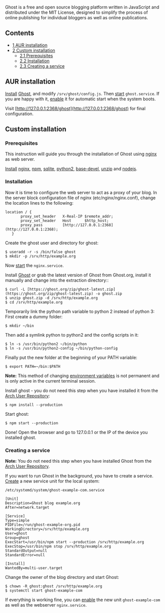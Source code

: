 Ghost is a free and open source blogging platform written in JavaScript and distributed under the MIT License, designed to simplify the process of online publishing for individual bloggers as well as online publications.

## Contents

*   [1 AUR installation](#AUR_installation)
*   [2 Custom installation](#Custom_installation)
    *   [2.1 Prerequisites](#Prerequisites)
    *   [2.2 Installation](#Installation)
    *   [2.3 Creating a service](#Creating_a_service)

## AUR installation

[Install](/index.php/Install "Install") [Ghost](https://aur.archlinux.org/packages/Ghost/), and modify `/srv/ghost/config.js`. Then [start](/index.php/Start "Start") `ghost.service`. If you are happy with it, [enable](/index.php/Enable "Enable") it for automatic start when the system boots.

Visit [http://127.0.0.1:2368/ghost](http://127.0.0.1:2368/ghost) for final configuration.

## Custom installation

### Prerequisites

This instruction will guide you through the installation of Ghost using [nginx](/index.php/Nginx "Nginx") as web server.

[Install](/index.php/Install "Install") [nginx](https://www.archlinux.org/packages/?name=nginx), [npm](https://www.archlinux.org/packages/?name=npm), [sqlite](https://www.archlinux.org/packages/?name=sqlite), [python2](https://www.archlinux.org/packages/?name=python2), [base-devel](https://www.archlinux.org/groups/x86_64/base-devel/), [unzip](https://www.archlinux.org/packages/?name=unzip) and [nodejs](https://www.archlinux.org/packages/?name=nodejs).

### Installation

Now it is time to configure the web server to act as a proxy of your blog. In the server block configuration file of nginx (etc/nginx/nginx.conf), change the location lines to the following:

```
location / {
       proxy_set_header   X-Real-IP $remote_addr;
       proxy_set_header   Host      $http_host;
       proxy_pass         [http://127.0.0.1:2368](http://127.0.0.1:2368);
   }

```

Create the ghost user and directory for ghost:

```
$ useradd -r -s /bin/false ghost
$ mkdir -p /srv/http/example.org

```

Now [start](/index.php/Start "Start") the `nginx.service`.

Install [Ghost](https://aur.archlinux.org/packages/Ghost/) or grab the latest version of Ghost from Ghost.org, install it manually and change into the extraction directory::

```
$ curl -L [https://ghost.org/zip/ghost-latest.zip](https://ghost.org/zip/ghost-latest.zip) -o ghost.zip
$ unzip ghost.zip -d /srv/http/example.org
$ cd /srv/http/example.org

```

Temporarily link the python path variable to python 2 instead of python 3: First create a dummy folder:

```
$ mkdir ~/bin

```

Then add a symlink python to python2 and the config scripts in it:

```
$ ln -s /usr/bin/python2 ~/bin/python
$ ln -s /usr/bin/python2-config ~/bin/python-config

```

Finally put the new folder at the beginning of your PATH variable:

```
$ export PATH=~/bin:$PATH

```

**Note:** This method of changing [environment variables](/index.php/Environment_variables "Environment variables") is not permanent and is only active in the current terminal session.

Install ghost - you do not need this step when you have installed it from the [Arch User Repository](/index.php/Arch_User_Repository "Arch User Repository"):

```
$ npm install --production

```

Start ghost:

```
$ npm start --production

```

Done! Open the browser and go to 127.0.0.1 or the IP of the device you installed ghost.

### Creating a service

**Note:** You do not need this step when you have installed Ghost from the [Arch User Repository](/index.php/Arch_User_Repository "Arch User Repository").

If you want to run Ghost in the background, you have to create a service. [Create](/index.php/Systemd#Writing_unit_files "Systemd") a new service unit for the local system:

 `/etc/systemd/system/ghost-example-com.service` 
```
[Unit]
Description=Ghost blog example.org  
After=network.target

[Service]
Type=simple  
PIDFile=/run/ghost-example-org.pid  
WorkingDirectory=/srv/http/example.org  
User=ghost  
Group=ghost  
ExecStart=/usr/bin/npm start --production /srv/http/example.org  
ExecStop=/usr/bin/npm stop /srv/http/example.org  
StandardOutput=null  
StandardError=null

[Install]
WantedBy=multi-user.target

```

Change the owner of the blog directory and start Ghost:

```
$ chown -R ghost:ghost /srv/http/example.org
$ systemctl start ghost-example-com

```

If everything is working fine, you can [enable](/index.php/Enable "Enable") the new unit `ghost-example-com` as well as the webserver `nginx.service`.